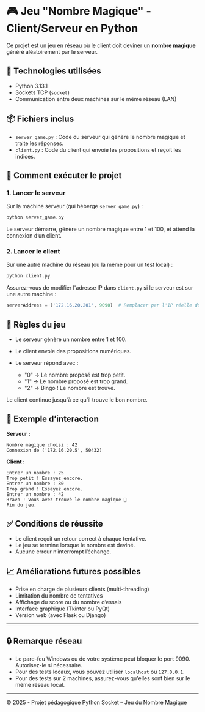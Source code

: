 # 🎮 Jeu "Nombre Magique" - Client/Serveur en Python

Ce projet est un jeu en réseau où le client doit deviner un **nombre magique** généré aléatoirement par le serveur.

## 💠 Technologies utilisées

* Python 3.13.1
* Sockets TCP (`socket`)
* Communication entre deux machines sur le même réseau (LAN)

## 📦 Fichiers inclus

* `server_game.py` : Code du serveur qui génère le nombre magique et traite les réponses.
* `client.py` : Code du client qui envoie les propositions et reçoit les indices.

## 🚀 Comment exécuter le projet

### 1. Lancer le serveur

Sur la machine serveur (qui héberge `server_game.py`) :

```bash
python server_game.py
```

Le serveur démarre, génère un nombre magique entre 1 et 100, et attend la connexion d’un client.

### 2. Lancer le client

Sur une autre machine du réseau (ou la même pour un test local) :

```bash
python client.py
```

Assurez-vous de modifier l'adresse IP dans `client.py` si le serveur est sur une autre machine :

```python
serverAddress = ('172.16.20.201', 9090)  # Remplacer par l'IP réelle du serveur
```

## 🎯 Règles du jeu

* Le serveur génère un nombre entre 1 et 100.
* Le client envoie des propositions numériques.
* Le serveur répond avec :

  * "0" → Le nombre proposé est trop petit.
  * "1" → Le nombre proposé est trop grand.
  * "2" → Bingo ! Le nombre est trouvé.

Le client continue jusqu'à ce qu’il trouve le bon nombre.

## 💬 Exemple d’interaction

**Serveur :**

```
Nombre magique choisi : 42
Connexion de ('172.16.20.5', 50432)
```

**Client :**

```
Entrer un nombre : 25
Trop petit ! Essayez encore.
Entrer un nombre : 80
Trop grand ! Essayez encore.
Entrer un nombre : 42
Bravo ! Vous avez trouvé le nombre magique 🎉
Fin du jeu.
```

## ✅ Conditions de réussite

* Le client reçoit un retour correct à chaque tentative.
* Le jeu se termine lorsque le nombre est deviné.
* Aucune erreur n’interrompt l’échange.

## 📈 Améliorations futures possibles

* Prise en charge de plusieurs clients (multi-threading)
* Limitation du nombre de tentatives
* Affichage du score ou du nombre d’essais
* Interface graphique (Tkinter ou PyQt)
* Version web (avec Flask ou Django)

---

## 🔒 Remarque réseau

* Le pare-feu Windows ou de votre système peut bloquer le port 9090. Autorisez-le si nécessaire.
* Pour des tests locaux, vous pouvez utiliser `localhost` ou `127.0.0.1`.
* Pour des tests sur 2 machines, assurez-vous qu'elles sont bien sur le même réseau local.

---

© 2025 - Projet pédagogique Python Socket – Jeu du Nombre Magique
